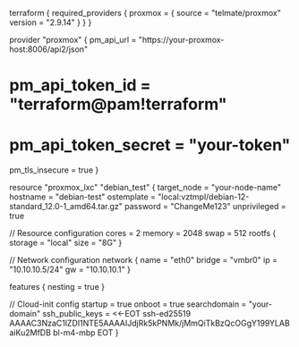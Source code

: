 terraform {
  required_providers {
    proxmox = {
      source = "telmate/proxmox"
      version = "2.9.14"
    }
  }
}

provider "proxmox" {
  pm_api_url = "https://your-proxmox-host:8006/api2/json"
  # pm_api_token_id = "terraform@pam!terraform"
  # pm_api_token_secret = "your-token"
  pm_tls_insecure = true
}

resource "proxmox_lxc" "debian_test" {
  target_node  = "your-node-name"
  hostname     = "debian-test"
  ostemplate   = "local:vztmpl/debian-12-standard_12.0-1_amd64.tar.gz"
  password     = "ChangeMe123"
  unprivileged = true

  // Resource configuration
  cores    = 2
  memory   = 2048
  swap     = 512
  rootfs {
    storage = "local"
    size    = "8G"
  }

  // Network configuration
  network {
    name   = "eth0"
    bridge = "vmbr0"
    ip     = "10.10.10.5/24"
    gw     = "10.10.10.1"
  }

  features {
    nesting = true
  }

  // Cloud-init config
  startup = true
  onboot  = true
  searchdomain = "your-domain"
  ssh_public_keys = <<-EOT
    ssh-ed25519 AAAAC3NzaC1lZDI1NTE5AAAAIJdjRk5kPNMk/jMmQiTkBzQcOGgY199YLABaiKu2MfDB bl-m4-mbp
  EOT
}